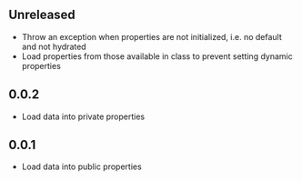 ## Unreleased
- Throw an exception when properties are not initialized, i.e. no default and not hydrated
- Load properties from those available in class to prevent setting dynamic properties

## 0.0.2
- Load data into private properties

## 0.0.1
- Load data into public properties
